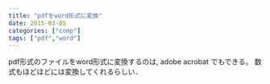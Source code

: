 ```yaml
---
title: "pdfをword形式に変換"
date: 2015-03-05
categories: ["comp"]
tags: ["pdf","word"]
---
```


pdf形式のファイルをword形式に変換するのは, adobe acrobat でもできる。
数式もほどほどには変換してくれるらしい．
